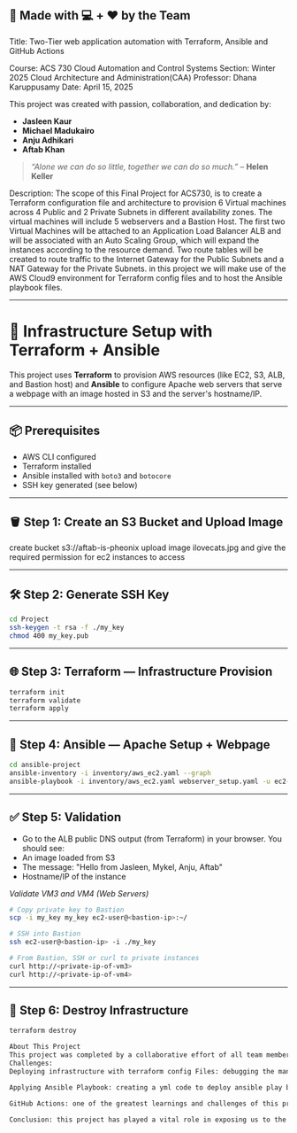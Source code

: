 ## 🙌 Made with 💻 + ❤️ by the Team
Title: Two-Tier web application automation with Terraform, Ansible and GitHub Actions

Course: ACS 730 Cloud Automation and Control Systems
Section: Winter 2025 Cloud Architecture and Administration(CAA)
Professor: Dhana Karuppusamy
Date: April 15, 2025

This project was created with passion, collaboration, and dedication by:

- **Jasleen Kaur**
- **Michael Madukairo**
- **Anju Adhikari**
- **Aftab Khan**

> _“Alone we can do so little, together we can do so much.”_ – **Helen Keller**

Description: The scope of this Final Project for ACS730, is to create a Terraform configuration file and architecture to provision 6 Virtual machines across 4 Public and 2 Private Subnets in different availability zones. The virtual machines will include 5 webservers and a Bastion Host. The first two Virtual Machines will be attached to an Application Load Balancer ALB and will be associated with an Auto Scaling Group, which will expand the instances according to the resource demand.
Two route tables will be created to route traffic to the Internet Gateway for the Public Subnets and a NAT Gateway for the Private Subnets.
in this project we will make use of the AWS Cloud9 environment for Terraform config files and to host the Ansible playbook files.

---

# 🚀 Infrastructure Setup with Terraform + Ansible

This project uses **Terraform** to provision AWS resources (like EC2, S3, ALB, and Bastion host) and **Ansible** to configure Apache web servers that serve a webpage with an image hosted in S3 and the server's hostname/IP.

---

## 📦 Prerequisites

- AWS CLI configured
- Terraform installed
- Ansible installed with `boto3` and `botocore`
- SSH key generated (see below)

---

## 🪣 Step 1: Create an S3 Bucket and Upload Image

create bucket s3://aftab-is-pheonix
upload image ilovecats.jpg and give the required permission for ec2 instances to access

---

## 🛠️ Step 2: Generate SSH Key

```bash
cd Project
ssh-keygen -t rsa -f ./my_key
chmod 400 my_key.pub
```

---

## 🌐 Step 3: Terraform — Infrastructure Provision

```bash
terraform init
terraform validate
terraform apply
```

---

## 🤖 Step 4: Ansible — Apache Setup + Webpage

```bash
cd ansible-project
ansible-inventory -i inventory/aws_ec2.yaml --graph
ansible-playbook -i inventory/aws_ec2.yaml webserver_setup.yaml -u ec2-user --private-key ~/.ssh/my_key
```

---

## ✅ Step 5: Validation

- Go to the ALB public DNS output (from Terraform) in your browser. You should see:
- An image loaded from S3
- The message: "Hello from Jasleen, Mykel, Anju, Aftab"
- Hostname/IP of the instance

*Validate VM3 and VM4 (Web Servers)*

```bash
# Copy private key to Bastion
scp -i my_key my_key ec2-user@<bastion-ip>:~/

# SSH into Bastion
ssh ec2-user@<bastion-ip> -i ./my_key

# From Bastion, SSH or curl to private instances
curl http://<private-ip-of-vm3>
curl http://<private-ip-of-vm4>
```

---

## 🧹 Step 6: Destroy Infrastructure

```bash
terraform destroy

About This Project
This project was completed by a collaborative effort of all team members as outlined at the outset, as a product of extensive brainstorming, research and exhaustive learning, some of the challenges encountered can be summarized as below.  
Challenges:
Deploying infrastructure with terraform config Files: debugging the many errors resulting from syntax mismatch while developing the various modules required to develop the ec2 infrastructure

Applying Ansible Playbook: creating a yml code to deploy ansible play book was initially very challenging we used the examples on the class activities to over come the changes and were able to install Ansible on the cloud9 ide and run the playbook

GitHub Actions: one of the greatest learnings and challenges of this project was uploading the Terraform codes from Cloud9 to GitHub and establishing the GitHub Actions to automate the workflow. We eventually used great help from Professor Dhana who gave us a clear direction on how to achieve this very important step.

Conclusion: this project has played a vital role in exposing us to the great provisions of Cloud Automation using Infrastructure as a code (IaaC) and the extensible learning of Git and GitHub Actions.

```


